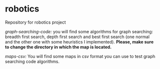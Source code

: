 # robotics
Repository for robotics project

_graph-searching-code:_ you will find some algorithms for graph searching: breadth first search, depth first search and best first search (one normal and the other one with some heuristics I implemented). **Please, make sure to change the directory in which the map is located.** 

_maps-csv:_ You will find some maps in csv format you can use to test graph searching code algorithms.

